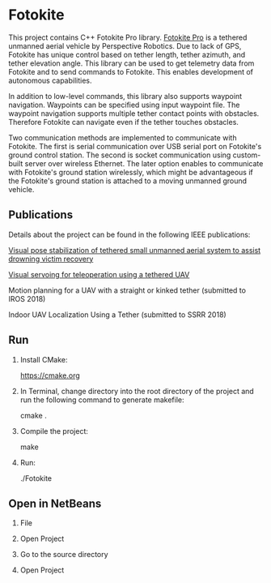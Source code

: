 # Fotokite
This project contains C++ Fotokite Pro library. [Fotokite Pro](https://fotokite.com/fotokite-pro/) is a tethered unmanned aerial vehicle by Perspective Robotics. Due to lack of GPS, Fotokite has unique control based on tether length, tether azimuth, and tether elevation angle. This library can be used to get telemetry data from Fotokite and to send commands to Fotokite. This enables development of autonomous capabilities.

In addition to low-level commands, this library also supports waypoint navigation. Waypoints can be specified using input waypoint file. The waypoint navigation supports multiple tether contact points with obstacles. Therefore Fotokite can navigate even if the tether touches obstacles.

Two communication methods are implemented to communicate with Fotokite. The first is serial communication over USB serial port on Fotokite's ground control station. The second is socket communication using custom-built server over wireless Ethernet. The later option enables to communicate with Fotokite's ground station wirelessly, which might be advantageous if the Fotokite's ground station is attached to a moving unmanned ground vehicle.

## Publications

Details about the project can be found in the following IEEE publications:

[Visual pose stabilization of tethered small unmanned aerial system to assist drowning victim recovery](http://ieeexplore.ieee.org/document/8088149/)

[Visual servoing for teleoperation using a tethered UAV](http://ieeexplore.ieee.org/document/8088155/)

Motion planning for a UAV with a straight or kinked tether (submitted to IROS 2018)

Indoor UAV Localization Using a Tether (submitted to SSRR 2018)

## Run

1. Install CMake:

    https://cmake.org

2. In Terminal, change directory into the root directory of the project and run the following command to generate makefile:

    cmake .

3. Compile the project:

    make

4. Run:

    ./Fotokite

## Open in NetBeans

1. File

2. Open Project

3. Go to the source directory

4. Open Project
